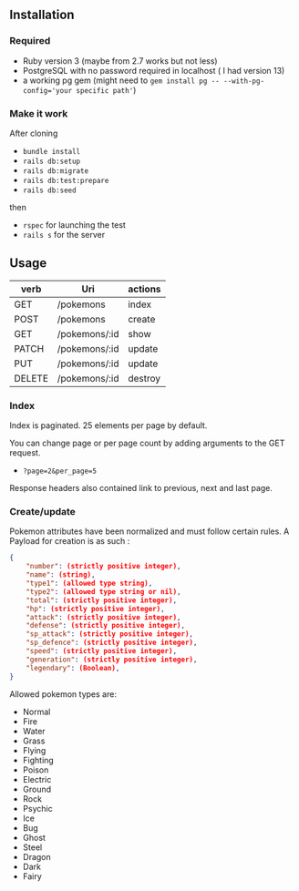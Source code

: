 ## Installation

### Required
- Ruby version 3 (maybe from 2.7 works but not less)
- PostgreSQL with no password required in localhost ( I had version 13)
- a working pg gem (might need to `gem install pg -- --with-pg-config='your specific path'`)

### Make it work
After cloning
- `bundle install`
- `rails db:setup`
- `rails db:migrate`
- `rails db:test:prepare`
- `rails db:seed`

then
- `rspec` for launching the test
- `rails s` for the server

## Usage

| verb       | Uri | actions |
| ----------- | --------- |----------- |
| GET      | /pokemons | index
| POST      | /pokemons | create
| GET      | /pokemons/:id | show
| PATCH      | /pokemons/:id | update
| PUT      | /pokemons/:id | update
| DELETE      | /pokemons/:id | destroy

### Index

Index is paginated. 25 elements per page by default.

You can change page or per page count by adding arguments to the GET request.

- `?page=2&per_page=5`  

Response headers also contained link to previous, next and last page.


### Create/update

Pokemon attributes have been normalized and must follow certain rules. A Payload for creation is as such :
```json
{
    "number": (strictly positive integer),
    "name": (string),
    "type1": (allowed type string),
    "type2": (allowed type string or nil),
    "total": (strictly positive integer),
    "hp": (strictly positive integer),
    "attack": (strictly positive integer),
    "defense": (strictly positive integer),
    "sp_attack": (strictly positive integer),
    "sp_defence": (strictly positive integer),
    "speed": (strictly positive integer),
    "generation": (strictly positive integer),
    "legendary": (Boolean),
}
```

Allowed pokemon types are:
- Normal 
- Fire 
- Water 
- Grass 
- Flying 
- Fighting 
- Poison 
- Electric 
- Ground 
- Rock 
- Psychic 
- Ice 
- Bug 
- Ghost 
- Steel 
- Dragon 
- Dark 
- Fairy
